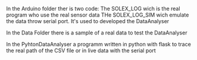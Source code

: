 In the Arduino folder ther is two code:
	The SOLEX_LOG wich is the real program who use the real sensor data
	THe SOLEX_LOG_SIM wich emulate the data throw serial port. It's used to developed the DataAnalyser

In the Data Folder there is a sample of a real data to test the DataAnalyser

In the PyhtonDataAnalyser a programm written in python with flask to trace the real path of the CSV file or in live data with the serial port

